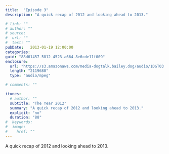 ```yaml
---
title:  "Episode 3"
description: "A quick recap of 2012 and looking ahead to 2013."

# link: ""
# author: ""
# source:
#  url: ""
#  text: ""
pubDate:   2013-01-19 12:00:00
categories:
guid: "88d61457-5812-4523-a664-8e6cde11f009"
enclosure:
  url: "https://s3.amazonaws.com/media-dogtalk.bailey.dog/audio/1DGT03.mp3"
  length: "2119680"
  type: "audio/mpeg"

# comments: ""

itunes:
  # author: ""
  subtitle: "The Year 2012"
  summary: "A quick recap of 2012 and looking ahead to 2013."
  explicit: "no"
  duration: "88"
#  keywords:
#  image:
#    href: ""
---
```


<p>A quick recap of 2012 and looking ahead to 2013.</p>
